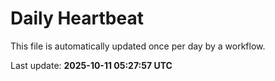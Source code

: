# Daily Heartbeat
This file is automatically updated once per day by a workflow.

Last update: **2025-10-11 05:27:57 UTC**
